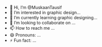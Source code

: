 - 👋 Hi, I’m @MuskaanTausif
- 👀 I’m interested in graphic design...
- 🌱 I’m currently learning graphic designing...
- 💞️ I’m looking to collaborate on ...
- 📫 How to reach me ...
- 😄 Pronouns: ...
- ⚡ Fun fact: ...

<!---
MuskaanTausif/MuskaanTausif is a ✨ special ✨ repository because its `README.md` (this file) appears on your GitHub profile.
You can click the Preview link to take a look at your changes.
--->
